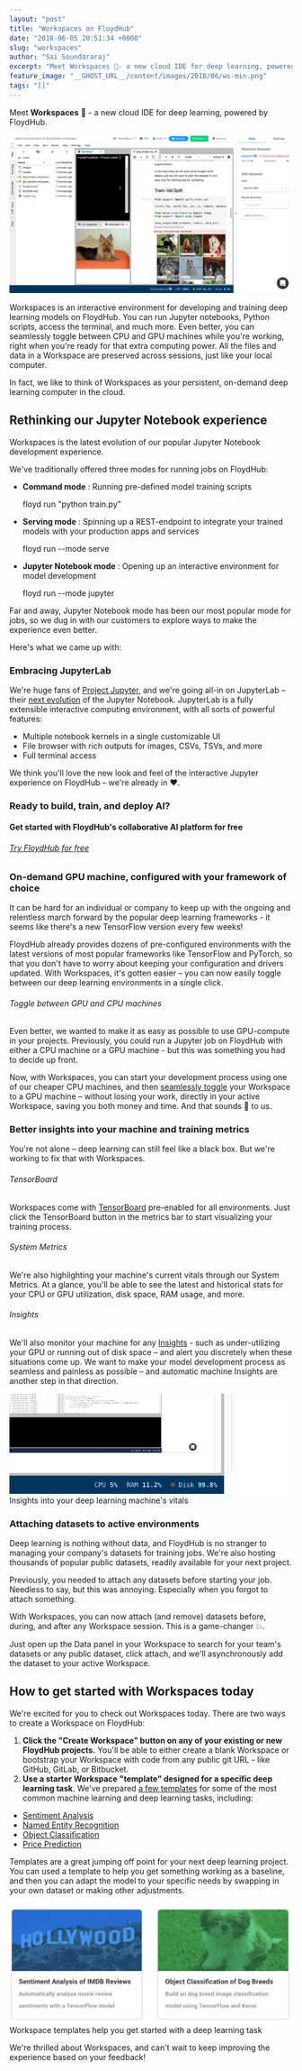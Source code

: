 ```yaml
---
layout: "post"
title: "Workspaces on FloydHub"
date: "2018-06-05 20:51:34 +0000"
slug: "workspaces"
author: "Sai Soundararaj"
excerpt: "Meet Workspaces 👋- a new cloud IDE for deep learning, powered by FloydHub GPUs"
feature_image: "__GHOST_URL__/content/images/2018/06/ws-min.png"
tags: "[]"
---
```


Meet **Workspaces** 👋 - a new cloud IDE for deep learning, powered by FloydHub.

![](/assets/images/content/images/2018/06/workspace-4.gif)

Workspaces is an interactive environment for developing and training deep learning models on FloydHub. You can run Jupyter notebooks, Python scripts, access the terminal, and much more. Even better, you can seamlessly toggle between CPU and GPU machines while you're working, right when you're ready for that extra computing power. All the files and data in a Workspace are preserved across sessions, just like your local computer. 

In fact, we like to think of Workspaces as your persistent, on-demand deep learning computer in the cloud.

## Rethinking our Jupyter Notebook experience

Workspaces is the latest evolution of our popular Jupyter Notebook development experience. 

We've traditionally offered three modes for running jobs on FloydHub:

  * **Command mode** : Running pre-defined model training scripts

    
    
    floyd run "python train.py"

  * **Serving mode** : Spinning up a REST-endpoint to integrate your trained models with your production apps and services

    
    
    floyd run --mode serve

  * **Jupyter Notebook mode** : Opening up an interactive environment for model development 

    
    
    floyd run --mode jupyter

Far and away, Jupyter Notebook mode has been our most popular mode for jobs, so we dug in with our customers to explore ways to make the experience even better. 

Here's what we came up with:

### Embracing JupyterLab

We're huge fans of [Project Jupyter](http://jupyter.org/), and we're going all-in on JupyterLab – their [next evolution](https://blog.jupyter.org/jupyterlab-is-ready-for-users-5a6f039b8906) of the Jupyter Notebook. JupyterLab is a fully extensible interactive computing environment, with all sorts of powerful features:

  * Multiple notebook kernels in a single customizable UI
  * File browser with rich outputs for images, CSVs, TSVs, and more
  * Full terminal access

We think you'll love the new look and feel of the interactive Jupyter experience on FloydHub – we're already in ❤️.

### Ready to build, train, and deploy AI?

#### Get started with FloydHub's collaborative AI platform for free

###### [Try FloydHub for free ](https://www.floydhub.com/?utm_source=blog&utm_medium=banner&utm_campaign=try_floydhub_for_free)

### On-demand GPU machine, configured with your framework of choice

It can be hard for an individual or company to keep up with the ongoing and relentless march forward by the popular deep learning frameworks - it seems like there's a new TensorFlow version every few weeks!

FloydHub already provides dozens of pre-configured environments with the latest versions of most popular frameworks like TensorFlow and PyTorch, so that you don't have to worry about keeping your configuration and drivers updated. With Workspaces, it's gotten easier – you can now easily toggle between our deep learning environments in a single click.

###### Toggle between GPU and CPU machines

Even better, we wanted to make it as easy as possible to use GPU-compute in your projects. Previously, you could run a Jupyter job on FloydHub with either a CPU machine or a GPU machine - but this was something you had to decide up front. 

Now, with Workspaces, you can start your development process using one of our cheaper CPU machines, and then [seamlessly toggle](https://docs.floydhub.com/guides/workspace/#switching-between-cpu-and-gpu) your Workspace to a GPU machine – without losing your work, directly in your active Workspace, saving you both money and time. And that sounds 🙌 to us.

### Better insights into your machine and training metrics

You're not alone – deep learning can still feel like a black box. But we're working to fix that with Workspaces.

###### TensorBoard

Workspaces come with [TensorBoard](https://www.tensorflow.org/programmers_guide/summaries_and_tensorboard) pre-enabled for all environments. Just click the TensorBoard button in the metrics bar to start visualizing your training process.

###### System Metrics

We're also highlighting your machine's current vitals through our System Metrics. At a glance, you'll be able to see the latest and historical stats for your CPU or GPU utilization, disk space, RAM usage, and more. 

###### Insights

We'll also monitor your machine for any [Insights](https://docs.floydhub.com/guides/insights/) \- such as under-utilizing your GPU or running out of disk space – and alert you discretely when these situations come up. We want to make your model development process as seamless and painless as possible – and automatic machine Insights are another step in that direction.

![](/assets/images/content/images/2018/06/insight_alert.gif)Insights into your deep learning machine's vitals

### Attaching datasets to active environments

Deep learning is nothing without data, and FloydHub is no stranger to managing your company's datasets for training jobs. We're also hosting thousands of popular public datasets, readily available for your next project.

Previously, you needed to attach any datasets before starting your job. Needless to say, but this was annoying. Especially when you forgot to attach something.

With Workspaces, you can now attach (and remove) datasets before, during, and after any Workspace session. This is a game-changer 💥. 

Just open up the Data panel in your Workspace to search for your team's datasets or any public dataset, click attach, and we'll asynchronously add the dataset to your active Workspace.

## How to get started with Workspaces today

We're excited for you to check out Workspaces today. There are two ways to create a Workspace on FloydHub:

  1. **Click the "Create Workspace" button on any of your existing or new FloydHub projects.** You'll be able to either create a blank Workspace or bootstrap your Workspace with code from any public git URL - like GitHub, GitLab, or Bitbucket.
  2. **Use a starter Workspace "template" designed for a specific deep learning task**. We've prepared [a few templates](https://www.floydhub.com/explore/templates) for some of the most common machine learning and deep learning tasks, including:

  * [Sentiment Analysis](https://www.floydhub.com/explore/templates/natural-language/sentiment-analysis)
  * [Named Entity Recognition](https://www.floydhub.com/explore/templates/natural-language/named-entity-recognition)
  * [Object Classification](https://www.floydhub.com/explore/templates/computer-vision/object-classification)
  * [Price Prediction](https://www.floydhub.com/explore/templates/regression/price-prediction)

Templates are a great jumping off point for your next deep learning project. You can used a template to help you get something working as a baseline, and then you can adapt the model to your specific needs by swapping in your own dataset or making other adjustments.

![](/assets/images/content/images/2018/06/Screen-Shot-2018-06-05-at-12.05.57-PM.png)Workspace templates help you get started with a deep learning task

We're thrilled about Workspaces, and can't wait to keep improving the experience based on your feedback!